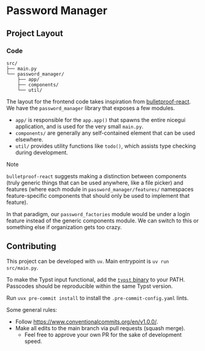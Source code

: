 # Password Manager

## Project Layout

### Code

```
src/
├── main.py
└── password_manager/
    ├── app/
    ├── components/
    └── util/
```

The layout for the frontend code takes inspiration from [bulletproof-react](https://github.com/alan2207/bulletproof-react/blob/master/docs/project-structure.md). We have the `password_manager` library that exposes a few modules.

- `app/` is responsible for the `app.app()` that spawns the entire nicegui application, and is used for the very small `main.py`.
- `components/` are generally any self-contained element that can be used elsewhere.
- `util/` provides utility functions like `todo()`, which assists type checking during development.

> [!NOTE]
>
> `bulletproof-react` suggests making a distinction between components (truly generic things that can be used anywhere, like a file picker) and features (where each module in `password_manager/features/` namespaces feature-specific components that should only be used to implement that feature).
>
> In that paradigm, our `password_factories` module would be under a login feature instead of the generic components module. We can switch to this or something else if organization gets too crazy.

## Contributing

This project can be developed with `uv`. Main entrypoint is `uv run src/main.py`.

To make the Typst input functional, add the [`typst` binary](https://github.com/typst/typst?tab=readme-ov-file#installation) to your PATH. Passcodes should be reproducible within the same Typst version.

Run `uvx pre-commit install` to install the `.pre-commit-config.yaml` lints.

Some general rules:

- Follow <https://www.conventionalcommits.org/en/v1.0.0/>.
- Make all edits to the main branch via pull requests (squash merge).
  - Feel free to approve your own PR for the sake of development speed.
